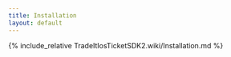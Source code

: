 ```yaml
---
title: Installation
layout: default
---
```


{% include_relative TradeItIosTicketSDK2.wiki/Installation.md %}